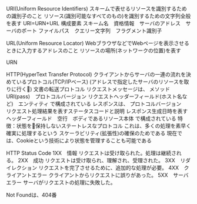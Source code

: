 URI(Uniform Resource Identifiers)
スキームで表せるリソースを識別するための識別子のこと
リソース(識別可能なすべてのもの)を識別するための文字列全般を表す
URI=URN+URL
構成要素
スキーム名　資格情報　サーバのアドレス　サーバのポート
ファイルパス　クエリー文字列　フラグメント識別子

URL(Uniform Resource Locator)
WebブラウザなどでWebページを表示させるときに入力するアドレスのこと
リソースの場所(ネットワークの位置)を表す

URN

HTTP(HyperText Transfer Protocol)
クライアントからサーバの一連の流れを決めているプロトコル(TCP/IPベース)
(アドレスで指定したサーバのリソースを取りに行く)
文書の転送プロトコル
リクエストメッセージは、
メソッド　URI(pass)　プロトコルバージョン
リクエストヘッダーフィールド(ホスト名など)　エンティティ
で構成されている
レスポンスは、
プロトコルバージョン　リクエスト処理結果を表すステータスコードと説明
レスポンス生成日時を表すヘッダーフィールド　空行　ボディであるリソース本体
で構成されている
特徴：状態を保持しないステートレスなプロトコル
これは、多くの処理を素早く確実に処理するという
スケーラビリティ(拡張性)の確保のためである
現在では、Cookieという技術により状態を管理することも可能である

HTTP Status Code
1XX　情報
リクエストは受け取られた。処理は継続される。
2XX　成功
リクエストは受け取られ、理解され、受理された。
3XX　リダイレクション
リクエストを完了させるために、追加的な処理が必要。
4XX　クライアントエラー
クライアントからリクエストに誤りがあった。
5XX　サーバエラー
サーバがリクエストの処理に失敗した。

Not Foundは、404番